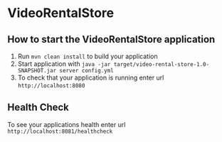 # VideoRentalStore

How to start the VideoRentalStore application
---

1. Run `mvn clean install` to build your application
1. Start application with `java -jar target/video-rental-store-1.0-SNAPSHOT.jar server config.yml`
1. To check that your application is running enter url `http://localhost:8080`

Health Check
---

To see your applications health enter url `http://localhost:8081/healthcheck`
